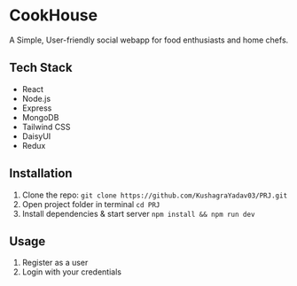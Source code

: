 # CookHouse

A Simple, User-friendly social webapp for food enthusiasts and home chefs.

## Tech Stack
- React
- Node.js
- Express
- MongoDB
- Tailwind CSS
- DaisyUI
- Redux

## Installation
1. Clone the repo:
   `git clone https://github.com/KushagraYadav03/PRJ.git`
2. Open project folder in terminal
   `cd PRJ`
3. Install dependencies & start server
   `npm install && npm run dev`

## Usage
1. Register as a user
2. Login with your credentials
